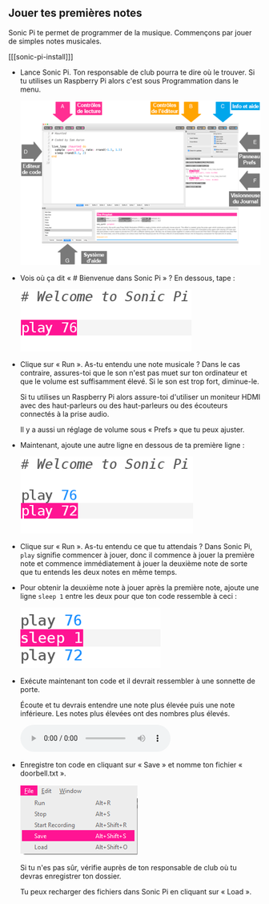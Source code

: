 ## Jouer tes premières notes

Sonic Pi te permet de programmer de la musique. Commençons par jouer de simples notes musicales.

[[[sonic-pi-install]]]

+ Lance Sonic Pi. Ton responsable de club pourra te dire où le trouver. Si tu utilises un Raspberry Pi alors c'est sous Programmation dans le menu.
    
    ![capture d'écran](images/tune-GUI.png)

+ Vois où ça dit « # Bienvenue dans Sonic Pi » ? En dessous, tape :
    
    ![capture d'écran](images/tune-play.png)

+ Clique sur « Run ». As-tu entendu une note musicale ? Dans le cas contraire, assures-toi que le son n'est pas muet sur ton ordinateur et que le volume est suffisamment élevé. Si le son est trop fort, diminue-le.
    
    Si tu utilises un Raspberry Pi alors assure-toi d'utiliser un moniteur HDMI avec des haut-parleurs ou des haut-parleurs ou des écouteurs connectés à la prise audio.
    
    Il y a aussi un réglage de volume sous « Prefs » que tu peux ajuster.

+ Maintenant, ajoute une autre ligne en dessous de ta première ligne :
    
    ![capture d'écran](images/tune-play2.png)

+ Clique sur « Run ». As-tu entendu ce que tu attendais ? Dans Sonic Pi, `play` signifie commencer à jouer, donc il commence à jouer la première note et commence immédiatement à jouer la deuxième note de sorte que tu entends les deux notes en même temps.

+ Pour obtenir la deuxième note à jouer après la première note, ajoute une ligne `sleep 1` entre les deux pour que ton code ressemble à ceci :
    
    ![capture d'écran](images/tune-sleep.png)

+ Exécute maintenant ton code et il devrait ressembler à une sonnette de porte.
    
    Écoute et tu devrais entendre une note plus élevée puis une note inférieure. Les notes plus élevées ont des nombres plus élevés.
    
    <div id="audio-preview" class="pdf-hidden">
    <audio controls preload> 
      <source src="resources/doorbell-1.mp3" type="audio/mpeg"> Ton navigateur ne supporte pas l'élément <code>audio</code>. 
    </audio>
    </div>
+ Enregistre ton code en cliquant sur « Save » et nomme ton fichier « doorbell.txt ».
    
    ![capture d'écran](images/tune-save.png)
    
    Si tu n'es pas sûr, vérifie auprès de ton responsable de club où tu devras enregistrer ton dossier.
    
    Tu peux recharger des fichiers dans Sonic Pi en cliquant sur « Load ».